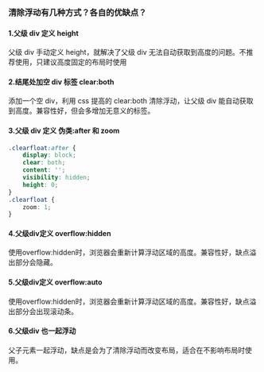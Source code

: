 ### 清除浮动有几种方式？各自的优缺点？

#### 1.父级 div 定义 height

父级 div 手动定义 height，就解决了父级 div 无法自动获取到高度的问题。不推荐使用，只建议高度固定的布局时使用

#### 2.结尾处加空 div 标签 clear:both

添加一个空 div，利用 css 提高的 clear:both 清除浮动，让父级 div 能自动获取到高度。兼容性好，但会多增加无意义的标签。

#### 3.父级 div 定义 伪类:after 和 zoom

```css
.clearfloat:after {
    display: block;
    clear: both;
    content: '';
    visibility: hidden;
    height: 0;
}
.clearfloat {
    zoom: 1;
}
```

#### 4.父级div定义 overflow:hidden

使用overflow:hidden时，浏览器会重新计算浮动区域的高度。兼容性好，缺点溢出部分会隐藏。

#### 5.父级div定义 overflow:auto

使用overflow:hidden时，浏览器会重新计算浮动区域的高度。兼容性好，缺点溢出部分会出现滚动条。

#### 6.父级div 也一起浮动

父子元素一起浮动，缺点是会为了清除浮动而改变布局，适合在不影响布局时使用。